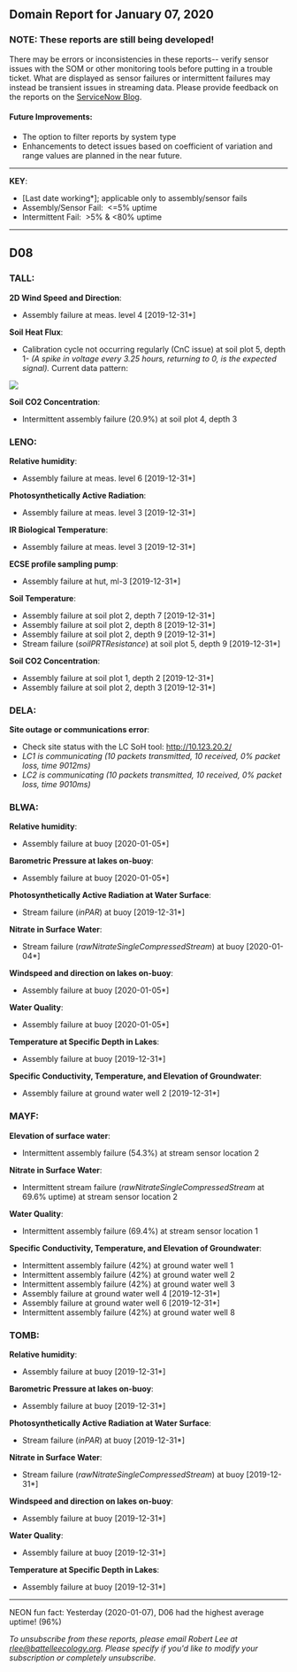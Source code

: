 ## Domain Report for January 07, 2020


### NOTE: These reports are still being developed!
There may be errors or inconsistencies in these reports-- verify sensor issues with the SOM or other monitoring tools before putting in a trouble ticket. What are displayed as sensor failures or intermittent failures may instead be transient issues in streaming data.
Please provide feedback on the reports on the [ServiceNow Blog](https://neon.service-now.com/community?id=community_blog&sys_id=9b4fbe8adbed734017ecf9041d9619be).

#### Future Improvements: 
 - The option to filter reports by system type 
 - Enhancements to detect issues based on coefficient of variation and range values are planned in the near future.

***

**KEY**:

 - [Last date working*]; applicable only to assembly/sensor fails
 - Assembly/Sensor Fail:&nbsp;&nbsp;<=5% uptime
 - Intermittent Fail:&nbsp;&nbsp;>5% & <80% uptime

***
## D08

### TALL:

**2D Wind Speed and Direction**:
 - Assembly failure at meas. level 4 [2019-12-31*]

**Soil Heat Flux**:
 - Calibration cycle not occurring regularly (CnC issue) at soil plot 5, depth 1- _(A spike in voltage every 3.25 hours, returning to 0, is the expected signal)._ Current data pattern:

<img src="/scratch/SOM/rollingAnalysis/RptDp00/smartAlerts/imgs/NEON.D08.TALL.DP0.00040.001.01800.005.501.000-2020-01-07.png">

**Soil CO2 Concentration**:
 - Intermittent assembly failure (20.9%) at soil plot 4, depth 3

### LENO:

**Relative humidity**:
 - Assembly failure at meas. level 6 [2019-12-31*]

**Photosynthetically Active Radiation**:
 - Assembly failure at meas. level 3 [2019-12-31*]

**IR Biological Temperature**:
 - Assembly failure at meas. level 3 [2019-12-31*]

**ECSE profile sampling pump**:
 - Assembly failure at hut, ml-3 [2019-12-31*]

**Soil Temperature**:
 - Assembly failure at soil plot 2, depth 7 [2019-12-31*]
 - Assembly failure at soil plot 2, depth 8 [2019-12-31*]
 - Assembly failure at soil plot 2, depth 9 [2019-12-31*]
 - Stream failure (_soilPRTResistance_) at soil plot 5, depth 9 [2019-12-31*]

**Soil CO2 Concentration**:
 - Assembly failure at soil plot 1, depth 2 [2019-12-31*]
 - Assembly failure at soil plot 2, depth 3 [2019-12-31*]

### DELA:

**Site outage or communications error**:
 - Check site status with the LC SoH tool: http://10.123.20.2/
 - _LC1 is communicating (10 packets transmitted, 10 received, 0% packet loss, time 9012ms)_
 - _LC2 is communicating (10 packets transmitted, 10 received, 0% packet loss, time 9010ms)_

### BLWA:

**Relative humidity**:
 - Assembly failure at buoy [2020-01-05*]

**Barometric Pressure at lakes on-buoy**:
 - Assembly failure at buoy [2020-01-05*]

**Photosynthetically Active Radiation at Water Surface**:
 - Stream failure (_inPAR_) at buoy [2019-12-31*]

**Nitrate in Surface Water**:
 - Stream failure (_rawNitrateSingleCompressedStream_) at buoy [2020-01-04*]

**Windspeed and direction on lakes on-buoy**:
 - Assembly failure at buoy [2020-01-05*]

**Water Quality**:
 - Assembly failure at buoy [2020-01-05*]

**Temperature at Specific Depth in Lakes**:
 - Assembly failure at buoy [2019-12-31*]

**Specific Conductivity, Temperature, and Elevation of Groundwater**:
 - Assembly failure at ground water well 2 [2019-12-31*]

### MAYF:

**Elevation of surface water**:
 - Intermittent assembly failure (54.3%) at stream sensor location 2

**Nitrate in Surface Water**:
 - Intermittent stream failure (_rawNitrateSingleCompressedStream_ at 69.6% uptime) at stream sensor location 2

**Water Quality**:
 - Intermittent assembly failure (69.4%) at stream sensor location 1

**Specific Conductivity, Temperature, and Elevation of Groundwater**:
 - Intermittent assembly failure (42%) at ground water well 1
 - Intermittent assembly failure (42%) at ground water well 2
 - Intermittent assembly failure (42%) at ground water well 3
 - Assembly failure at ground water well 4 [2019-12-31*]
 - Assembly failure at ground water well 6 [2019-12-31*]
 - Intermittent assembly failure (42%) at ground water well 8

### TOMB:

**Relative humidity**:
 - Assembly failure at buoy [2019-12-31*]

**Barometric Pressure at lakes on-buoy**:
 - Assembly failure at buoy [2019-12-31*]

**Photosynthetically Active Radiation at Water Surface**:
 - Stream failure (_inPAR_) at buoy [2019-12-31*]

**Nitrate in Surface Water**:
 - Stream failure (_rawNitrateSingleCompressedStream_) at buoy [2019-12-31*]

**Windspeed and direction on lakes on-buoy**:
 - Assembly failure at buoy [2019-12-31*]

**Water Quality**:
 - Assembly failure at buoy [2019-12-31*]

**Temperature at Specific Depth in Lakes**:
 - Assembly failure at buoy [2019-12-31*]

***
NEON fun fact: Yesterday (2020-01-07), D06 had the highest average uptime! (96%)

_To unsubscribe from these reports, please email Robert Lee at rlee@battelleecology.org. Please specify if you'd like to modify your subscription or completely unsubscribe._
